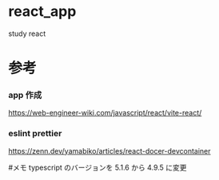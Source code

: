 # react_app

study react

# 参考

### app 作成

https://web-engineer-wiki.com/javascript/react/vite-react/

### eslint prettier

https://zenn.dev/yamabiko/articles/react-docer-devcontainer

#メモ
typescript のバージョンを 5.1.6 から 4.9.5 に変更

